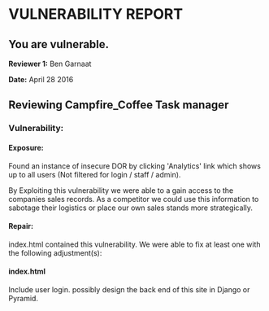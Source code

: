 # VULNERABILITY REPORT
## You are vulnerable.

**Reviewer 1:**  Ben Garnaat

**Date:**  April 28 2016

## Reviewing Campfire_Coffee Task manager
### Vulnerability:

#### Exposure:

Found an instance of insecure DOR by clicking 'Analytics' link which shows up to all users (Not filtered for login / staff / admin).

By Exploiting this vulnerability we were able to a gain access to the companies sales records.  As a competitor we could use this information to sabotage their logistics or place our own sales stands more strategically.


#### Repair:

index.html contained this  vulnerability.  We were able to fix at least one with the following adjustment(s):

#### index.html
Include user login.  possibly design the back end of this site in Django or Pyramid.

